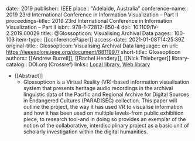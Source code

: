date:: 2019
publisher:: IEEE
place:: "Adelaide, Australia"
conference-name:: 2019 23rd International Conference in Information Visualization – Part II
proceedings-title:: 2019 23rd International Conference in Information Visualization – Part II
isbn:: 978-1-72812-850-4
doi:: 10.1109/IV-2.2019.00029
title:: @Glossopticon: Visualising Archival Data
pages:: 100-103
item-type:: [[conferencePaper]]
access-date:: 2021-01-08T14:25:39Z
original-title:: Glossopticon: Visualising Archival Data
language:: en
url:: https://ieeexplore.ieee.org/document/8811997/
short-title:: Glossopticon
authors:: [[Andrew Burrell]], [[Rachel Hendery]], [[Nick Thieberger]]
library-catalog:: DOI.org (Crossref)
links:: [Local library](zotero://select/groups/2386895/items/DC87HPFG), [Web library](https://www.zotero.org/groups/2386895/items/DC87HPFG)

- [[Abstract]]
	- Glossopticon is a Virtual Reality (VR)-based information visualisation system that presents heritage audio recordings in the archival linguistic data of the Pacific and Regional Archive for Digital Sources in Endangered Cultures (PARADISEC) collection. This paper will outline the project, the way it has used VR to visualise information and how it has been used on multiple levels-from public exhibition piece, to research tool-and in doing so provides an exemplar of the notion of the collaborative, interdisciplinary project as a basic unit of scholarly investigation within the digital humanities.